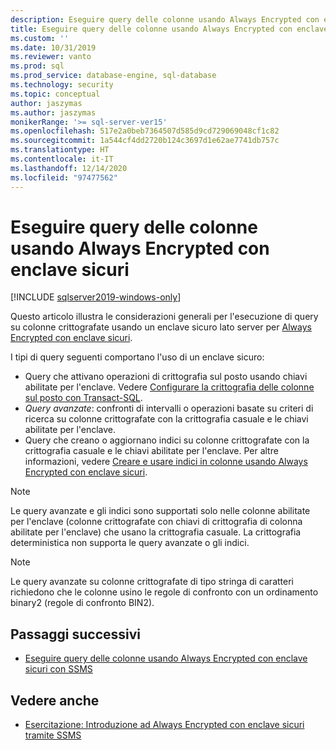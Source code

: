 ```yaml
---
description: Eseguire query delle colonne usando Always Encrypted con enclave sicuri
title: Eseguire query delle colonne usando Always Encrypted con enclave sicuri | Microsoft Docs
ms.custom: ''
ms.date: 10/31/2019
ms.reviewer: vanto
ms.prod: sql
ms.prod_service: database-engine, sql-database
ms.technology: security
ms.topic: conceptual
author: jaszymas
ms.author: jaszymas
monikerRange: '>= sql-server-ver15'
ms.openlocfilehash: 517e2a0beb7364507d585d9cd729069048cf1c82
ms.sourcegitcommit: 1a544cf4dd2720b124c3697d1e62ae7741db757c
ms.translationtype: HT
ms.contentlocale: it-IT
ms.lasthandoff: 12/14/2020
ms.locfileid: "97477562"
---
```

# <a name="query-columns-using-always-encrypted-with-secure-enclaves"></a>Eseguire query delle colonne usando Always Encrypted con enclave sicuri
[!INCLUDE [sqlserver2019-windows-only](../../../includes/applies-to-version/sqlserver2019-windows-only.md)]

Questo articolo illustra le considerazioni generali per l'esecuzione di query su colonne crittografate usando un enclave sicuro lato server per [Always Encrypted con enclave sicuri](always-encrypted-enclaves.md). 

I tipi di query seguenti comportano l'uso di un enclave sicuro:
- Query che attivano operazioni di crittografia sul posto usando chiavi abilitate per l'enclave. Vedere [Configurare la crittografia delle colonne sul posto con Transact-SQL](always-encrypted-enclaves-configure-encryption-tsql.md).
- *Query avanzate*: confronti di intervalli o operazioni basate su criteri di ricerca su colonne crittografate con la crittografia casuale e le chiavi abilitate per l'enclave.
- Query che creano o aggiornano indici su colonne crittografate con la crittografia casuale e le chiavi abilitate per l'enclave. Per altre informazioni, vedere [Creare e usare indici in colonne usando Always Encrypted con enclave sicuri](always-encrypted-enclaves-create-use-indexes.md).

> [!NOTE]
> Le query avanzate e gli indici sono supportati solo nelle colonne abilitate per l'enclave (colonne crittografate con chiavi di crittografia di colonna abilitate per l'enclave) che usano la crittografia casuale. La crittografia deterministica non supporta le query avanzate o gli indici.

> [!NOTE]
> Le query avanzate su colonne crittografate di tipo stringa di caratteri richiedono che le colonne usino le regole di confronto con un ordinamento binary2 (regole di confronto BIN2). 


## <a name="next-steps"></a>Passaggi successivi
- [Eseguire query delle colonne usando Always Encrypted con enclave sicuri con SSMS](always-encrypted-enclaves-query-columns-ssms.md)

## <a name="see-also"></a>Vedere anche
- [Esercitazione: Introduzione ad Always Encrypted con enclave sicuri tramite SSMS](../tutorial-getting-started-with-always-encrypted-enclaves.md)


